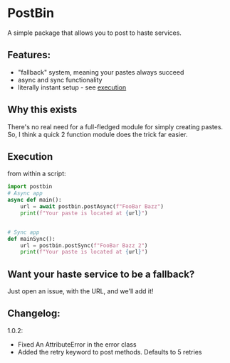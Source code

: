 # PostBin
A simple package that allows you to post to haste services.

## Features:
* "fallback" system, meaning your pastes always succeed
* async and sync functionality
* literally instant setup - see [execution](#Execution)

## Why this exists
There's no real need for a full-fledged module for simply creating pastes. So, I think a quick 2 function module
does the trick far easier.

## Execution
from within a script:
```python
import postbin
# Async app
async def main():
    url = await postbin.postAsync(f"FooBar Bazz")
    print(f"Your paste is located at {url}")


# Sync app
def mainSync():
    url = postbin.postSync(f"FooBar Bazz 2")
    print(f"Your paste is located at {url}")
```

## Want your haste service to be a fallback?
Just open an issue, with the URL, and we'll add it!

## Changelog:
1.0.2:
* Fixed An AttributeError in the error class
* Added the retry keyword to post methods. Defaults to 5 retries